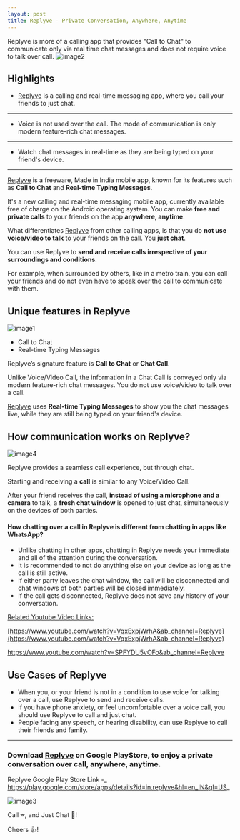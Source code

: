 ```yaml
---
layout: post
title: Replyve - Private Conversation, Anywhere, Anytime
---
```

Replyve is more of a calling app that provides "Call to Chat" to communicate only via real time chat messages and does not require voice to talk over call.
![image2](https://user-images.githubusercontent.com/81200684/144363124-c682b96f-0b5d-4ce5-93c6-01dc0004f129.png)

## Highlights
* [Replyve](https://play.google.com/store/apps/details?id=in.replyve&hl=en_IN&gl=US) is a calling and real-time messaging app, where you call your friends to just chat.

---

* Voice is not used over the call. The mode of communication is only modern feature-rich chat messages.

---

* Watch chat messages in real-time as they are being typed on your friend's device.

---


[Replyve](https://play.google.com/store/apps/details?id=in.replyve&hl=en_IN&gl=US) is a freeware, Made in India mobile app, known for its features such as **Call to Chat** and **Real-time Typing Messages**.

It's a new calling and real-time messaging mobile app, currently available free of charge on the Android operating system. You can make **free and private calls** to your friends on the app **anywhere, anytime**.

What differentiates [Replyve](https://play.google.com/store/apps/details?id=in.replyve&hl=en_IN&gl=US) from other calling apps, is that you do **not use voice/video to talk** to your friends on the call. You **just chat**.

You can use Replyve to **send and receive calls irrespective of your surroundings and conditions**.

For example, when surrounded by others, like in a metro train, you can call your friends and do not even have to speak over the call to communicate with them.

## Unique features in Replyve

![image1](https://user-images.githubusercontent.com/81200684/144363241-dcf2622d-2db8-4324-8fcf-64c3395201c6.png)

* Call to Chat
* Real-time Typing Messages

Replyve’s signature feature is **Call to Chat** or **Chat Call**.

Unlike Voice/Video Call, the information in a Chat Call is conveyed only via modern feature-rich chat messages. You do not use voice/video to talk over a call.

[Replyve](https://play.google.com/store/apps/details?id=in.replyve&hl=en_IN&gl=US) uses **Real-time Typing Messages** to show you the chat messages live, while they are still being typed on your friend's device.


## How communication works on Replyve?

![image4](https://user-images.githubusercontent.com/81200684/144363282-fca7fa63-6418-4c5c-9f33-077f380add5a.png)

Replyve provides a seamless call experience, but through chat.

Starting and receiving a **call** is similar to any Voice/Video Call.

After your friend receives the call, **instead of using a microphone and a camera** to talk, a **fresh chat window** is opened to just chat, simultaneously on the devices of both parties.


#### **How chatting over a call in Replyve is different from chatting in apps like WhatsApp?**



* Unlike chatting in other apps, chatting in Replyve needs your immediate and all of the attention during the conversation.
* It is recommended to not do anything else on your device as long as the call is still active.
* If either party leaves the chat window, the call will be disconnected and chat windows of both parties will be closed immediately.
* If the call gets disconnected, Replyve does not save any history of your conversation.

<span style="text-decoration:underline;">Related Youtube Video Links:</span>

[https://www.youtube.com/watch?v=VqxExpjWrhA&ab_channel=Replyve](https://www.youtube.com/watch?v=VqxExpjWrhA&ab_channel=Replyve)

<span style="text-decoration:underline;">https://www.youtube.com/watch?v=SPFYDU5vOFo&ab_channel=Replyve</span>


## Use Cases of Replyve



* When you, or your friend is not in a condition to use voice for talking over a call, use Replyve to send and receive calls.
* If you have phone anxiety, or feel uncomfortable over a voice call, you should use Replyve to call and just chat.
* People facing any speech, or hearing disability, can use Replyve to call their friends and family.


---


### Download [Replyve](https://play.google.com/store/apps/details?id=in.replyve&hl=en_IN&gl=US) on Google PlayStore, to enjoy a private conversation over call, anywhere, anytime.

Replyve Google Play Store Link -_ <span style="text-decoration:underline;">https://play.google.com/store/apps/details?id=in.replyve&hl=en_IN&gl=US</span>_

![image3](https://user-images.githubusercontent.com/81200684/144363302-f27a56c7-d5c2-4517-a6b3-90ef3d1a3778.jpg)


Call 🕿, and Just Chat 💬!

Cheers 👍!
